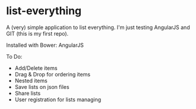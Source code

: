 # list-everything
A (very) simple application to list everything. I'm just testing AngularJS and GIT (this is my first repo).

Installed with Bower: AngularJS

To Do:
- Add/Delete items
- Drag & Drop for ordering items
- Nested items
- Save lists on json files
- Share lists
- User registration for lists managing
